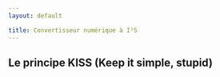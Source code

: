 ```yaml
---
layout: default

title: Convertisseur numérique à I²S
---
```


<div class="container">

## Le principe KISS (Keep it simple, stupid)

</div>
